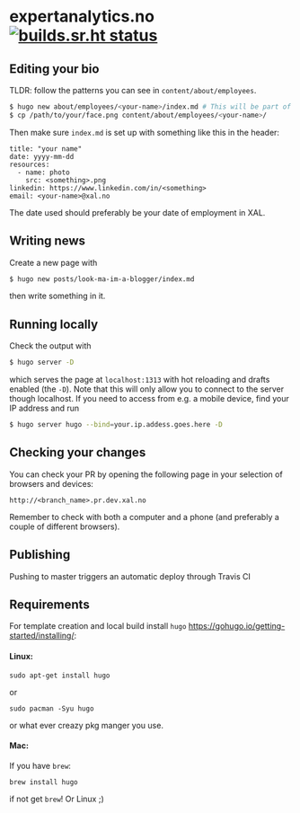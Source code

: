 # expertanalytics.no [![builds.sr.ht status](https://builds.sr.ht/~asmundodegard/website/master.svg)](https://builds.sr.ht/~asmundodegard/website)

## Editing your bio

TLDR: follow the patterns you can see in `content/about/employees`.

```sh
$ hugo new about/employees/<your-name>/index.md # This will be part of the URL
$ cp /path/to/your/face.png content/about/employees/<your-name>/
```

Then make sure `index.md` is set up with something like this in the header:

```
title: "your name"
date: yyyy-mm-dd
resources:
  - name: photo
    src: <something>.png
linkedin: https://www.linkedin.com/in/<something>
email: <your-name>@xal.no
```

The date used should preferably be your date of employment in XAL.

## Writing news

Create a new page with
```sh
$ hugo new posts/look-ma-im-a-blogger/index.md
```
then write something in it.

## Running locally

Check the output with
```sh
$ hugo server -D
```
which serves the page at `localhost:1313` with hot reloading and drafts enabled
(the `-D`). Note that this will only allow you to connect to the server though
localhost. If you need to access from e.g. a mobile device, find your IP
address and run
```sh
$ hugo server hugo --bind=your.ip.addess.goes.here -D
```

## Checking your changes

You can check your PR by opening the following page in your selection of browsers and devices:
```
http://<branch_name>.pr.dev.xal.no
```
Remember to check with both a computer and a phone (and preferably a couple of different browsers).

## Publishing

Pushing to master triggers an automatic deploy through Travis CI

## Requirements

For template creation and local build install `hugo` https://gohugo.io/getting-started/installing/:

#### Linux:
```
sudo apt-get install hugo
```
or
```
sudo pacman -Syu hugo
```
or what ever creazy pkg manger you use.

#### Mac:
If you have `brew`:
```
brew install hugo
```
if not get `brew`! Or Linux ;)

